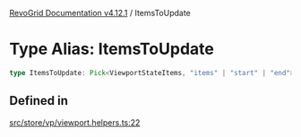 [RevoGrid Documentation v4.12.1](README.md) / ItemsToUpdate

# Type Alias: ItemsToUpdate

```ts
type ItemsToUpdate: Pick<ViewportStateItems, "items" | "start" | "end">;
```

## Defined in

[src/store/vp/viewport.helpers.ts:22](https://github.com/revolist/revogrid/blob/d509c0063a76a472726c991b21f1c163442771b4/src/store/vp/viewport.helpers.ts#L22)
